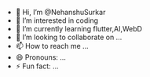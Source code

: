- 👋 Hi, I’m @NehanshuSurkar
- 👀 I’m interested in coding
- 🌱 I’m currently learning flutter,AI,WebD
- 💞️ I’m looking to collaborate on ...
- 📫 How to reach me ...
- 😄 Pronouns: ...
- ⚡ Fun fact: ...

<!---
NehanshuSurkar/NehanshuSurkar is a ✨ special ✨ repository because its `README.md` (this file) appears on your GitHub profile.
You can click the Preview link to take a look at your changes.
--->
